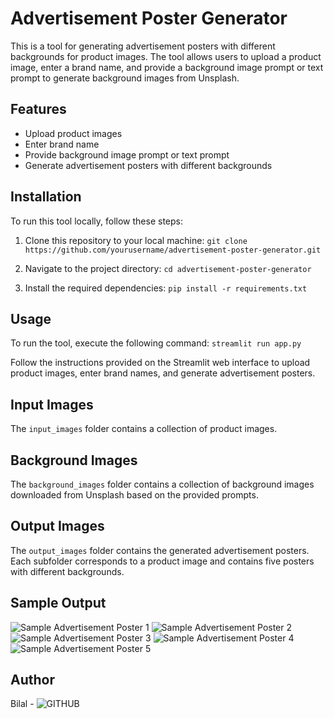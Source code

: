 # Advertisement Poster Generator

This is a tool for generating advertisement posters with different backgrounds for product images. The tool allows users to upload a product image, enter a brand name, and provide a background image prompt or text prompt to generate background images from Unsplash.

## Features

- Upload product images
- Enter brand name
- Provide background image prompt or text prompt
- Generate advertisement posters with different backgrounds

## Installation

To run this tool locally, follow these steps:

1. Clone this repository to your local machine:
```git clone https://github.com/yourusername/advertisement-poster-generator.git```

2. Navigate to the project directory:
```cd advertisement-poster-generator```

3. Install the required dependencies:
```pip install -r requirements.txt```

## Usage

To run the tool, execute the following command:
```streamlit run app.py```

Follow the instructions provided on the Streamlit web interface to upload product images, enter brand names, and generate advertisement posters.

## Input Images

The `input_images` folder contains a collection of product images.

## Background Images

The `background_images` folder contains a collection of background images downloaded from Unsplash based on the provided prompts.

## Output Images

The `output_images` folder contains the generated advertisement posters. Each subfolder corresponds to a product image and contains five posters with different backgrounds.

## Sample Output

![Sample Advertisement Poster 1](output_images/Seville/1.jpg)
![Sample Advertisement Poster 2](output_images/Seville/2.jpg)
![Sample Advertisement Poster 3](output_images/Seville/3.jpg)
![Sample Advertisement Poster 4](output_images/Seville/4.jpg)
![Sample Advertisement Poster 5](output_images/Seville/5.jpg)

## Author

Bilal - ![GITHUB](https://github.com/mhmd-bilal)
